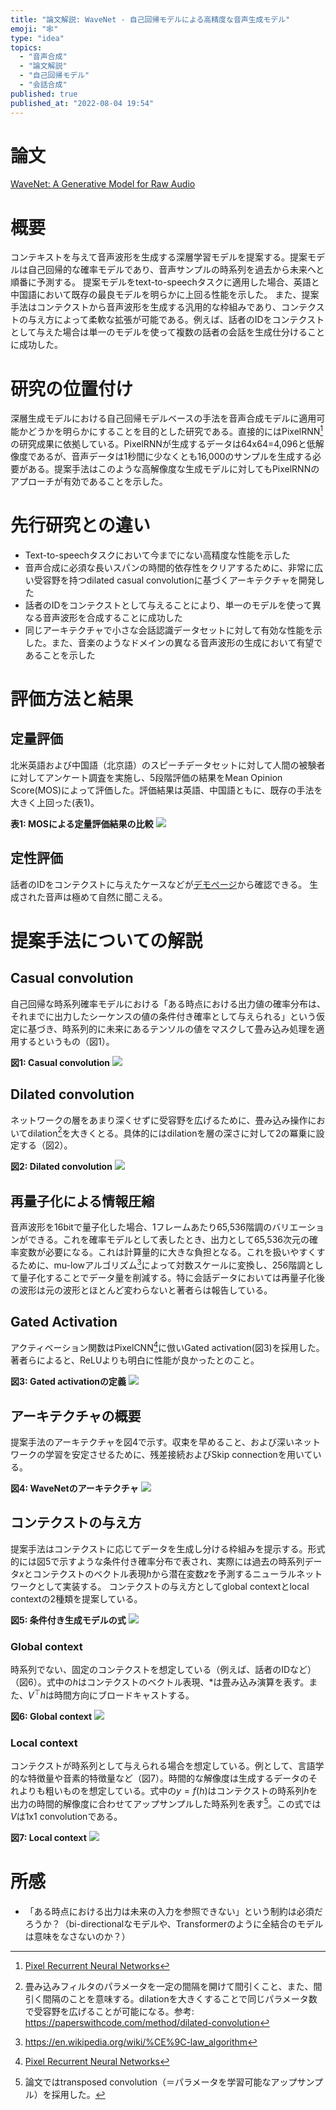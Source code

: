 ```yaml
---
title: "論文解説: WaveNet - 自己回帰モデルによる高精度な音声生成モデル"
emoji: "🕸"
type: "idea"
topics:
  - "音声合成"
  - "論文解説"
  - "自己回帰モデル"
  - "会話合成"
published: true
published_at: "2022-08-04 19:54"
---
```


# 論文

[WaveNet: A Generative Model for Raw Audio](https://arxiv.org/abs/1609.03499)

# 概要

コンテキストを与えて音声波形を生成する深層学習モデルを提案する。提案モデルは自己回帰的な確率モデルであり、音声サンプルの時系列を過去から未来へと順番に予測する。
提案モデルをtext-to-speechタスクに適用した場合、英語と中国語において既存の最良モデルを明らかに上回る性能を示した。
また、提案手法はコンテクストから音声波形を生成する汎用的な枠組みであり、コンテクストの与え方によって柔軟な拡張が可能である。例えば、話者のIDをコンテクストとして与えた場合は単一のモデルを使って複数の話者の会話を生成仕分けることに成功した。

# 研究の位置付け

深層生成モデルにおける自己回帰モデルベースの手法を音声合成モデルに適用可能かどうかを明らかにすることを目的とした研究である。直接的にはPixelRNN[^4]の研究成果に依拠している。PixelRNNが生成するデータは64x64=4,096と低解像度であるが、音声データは1秒間に少なくとも16,000のサンプルを生成する必要がある。提案手法はこのような高解像度な生成モデルに対してもPixelRNNのアプローチが有効であることを示した。

[^4]: [Pixel Recurrent Neural Networks](https://arxiv.org/abs/1601.06759)

# 先行研究との違い

* Text-to-speechタスクにおいて今までにない高精度な性能を示した
* 音声合成に必須な長いスパンの時間的依存性をクリアするために、非常に広い受容野を持つdilated casual convolutionに基づくアーキテクチャを開発した
* 話者のIDをコンテクストとして与えることにより、単一のモデルを使って異なる音声波形を合成することに成功した
* 同じアーキテクチャで小さな会話認識データセットに対して有効な性能を示した。また、音楽のようなドメインの異なる音声波形の生成において有望であることを示した

# 評価方法と結果

## 定量評価

北米英語および中国語（北京語）のスピーチデータセットに対して人間の被験者に対してアンケート調査を実施し、5段階評価の結果をMean Opinion Score(MOS)によって評価した。評価結果は英語、中国語ともに、既存の手法を大きく上回った(表1)。

**表1: MOSによる定量評価結果の比較**
![](https://storage.googleapis.com/zenn-user-upload/51e99c0f36d8-20220804.png)

## 定性評価

話者のIDをコンテクストに与えたケースなどが[デモページ]から確認できる。
生成された音声は極めて自然に聞こえる。

[デモページ]: https://www.deepmind.com/blog/wavenet-a-generative-model-for-raw-audio

# 提案手法についての解説

## Casual convolution

自己回帰な時系列確率モデルにおける「ある時点における出力値の確率分布は、それまでに出力したシーケンスの値の条件付き確率として与えられる」という仮定に基づき、時系列的に未来にあるテンソルの値をマスクして畳み込み処理を適用するというもの（図1）。

**図1: Casual convolution**
![](https://storage.googleapis.com/zenn-user-upload/44262da54bfa-20220804.png)

## Dilated convolution

ネットワークの層をあまり深くせずに受容野を広げるために、畳み込み操作においてdilation[^1]を大きくとる。具体的にはdilationを層の深さに対して2の冪乗に設定する（図2）。

[^1]: 畳み込みフィルタのパラメータを一定の間隔を開けて間引くこと、また、間引く間隔のことを意味する。dilationを大きくすることで同じパラメータ数で受容野を広げることが可能になる。参考: https://paperswithcode.com/method/dilated-convolution

**図2: Dilated convolution**
![](https://storage.googleapis.com/zenn-user-upload/d30785693173-20220804.png)

## 再量子化による情報圧縮

音声波形を16bitで量子化した場合、1フレームあたり65,536階調のバリエーションができる。これを確率モデルとして表したとき、出力として65,536次元の確率変数が必要になる。これは計算量的に大きな負担となる。これを扱いやすくするために、mu-lowアルゴリズム[^2]によって対数スケールに変換し、256階調として量子化することでデータ量を削減する。特に会話データにおいては再量子化後の波形は元の波形とほとんど変わらないと著者らは報告している。

[^2]: https://en.wikipedia.org/wiki/%CE%9C-law_algorithm

## Gated Activation

アクティベーション関数はPixelCNN[^4]に倣いGated activation(図3)を採用した。著者らによると、ReLUよりも明白に性能が良かったとのこと。

[^4]: [Conditional Image Generation with PixelCNN Decoders](https://arxiv.org/abs/1606.05328)。[要約記事](https://zenn.dev/bilzard/articles/conditional-pixelcnn)も参照。

**図3: Gated activationの定義**
![](https://storage.googleapis.com/zenn-user-upload/04f606a25bd2-20220804.png)

## アーキテクチャの概要

提案手法のアーキテクチャを図4で示す。収束を早めること、および深いネットワークの学習を安定させるために、残差接続およびSkip connectionを用いている。

**図4: WaveNetのアーキテクチャ**
![](https://storage.googleapis.com/zenn-user-upload/0f3fb523df66-20220804.png)

## コンテクストの与え方

提案手法はコンテクストに応じてデータを生成し分ける枠組みを提示する。形式的には図5で示すような条件付き確率分布で表され、実際には過去の時系列データ$x$とコンテクストのベクトル表現$h$から潜在変数$z$を予測するニューラルネットワークとして実装する。
コンテクストの与え方としてglobal contextとlocal contextの2種類を提案している。

**図5: 条件付き生成モデルの式**
![](https://storage.googleapis.com/zenn-user-upload/e2ebc3d179f1-20220804.png)

### Global context

時系列でない、固定のコンテクストを想定している（例えば、話者のIDなど）（図6）。式中の$h$はコンテクストのベクトル表現、$*$は畳み込み演算を表す。また、$V^\top h$は時間方向にブロードキャストする。

**図6: Global context**
![](https://storage.googleapis.com/zenn-user-upload/52f42cddfc21-20220804.png)

### Local context

コンテクストが時系列として与えられる場合を想定している。例として、言語学的な特徴量や音素的特徴量など（図7）。時間的な解像度は生成するデータのそれよりも粗いものを想定している。式中の$y=f(h)$はコンテクストの時系列$h$を出力の時間的解像度に合わせてアップサンプルした時系列を表す[^3]。この式では$V$は1x1 convolutionである。

[^3]: 論文ではtransposed convolution（＝パラメータを学習可能なアップサンプル）を採用した。

**図7: Local context**
![](https://storage.googleapis.com/zenn-user-upload/2613add115ce-20220804.png)

# 所感

* 「ある時点における出力は未来の入力を参照できない」という制約は必須だろうか？（bi-directionalなモデルや、Transformerのように全結合のモデルは意味をなさないのか？）
